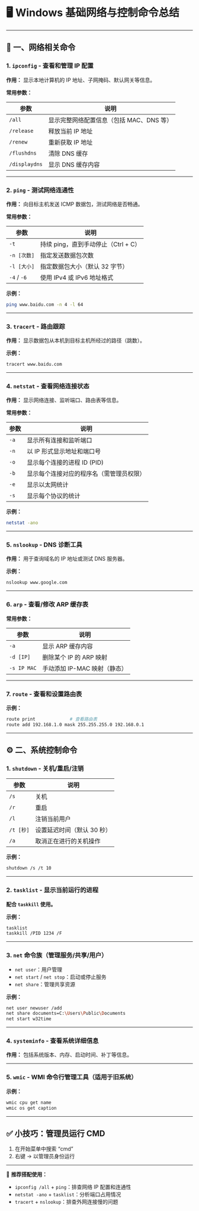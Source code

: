 # 🖥 Windows 基础网络与控制命令总结

---

## 📡 一、网络相关命令

### 1. `ipconfig` - 查看和管理 IP 配置

**作用：** 显示本地计算机的 IP 地址、子网掩码、默认网关等信息。

**常用参数：**

| 参数            | 说明                       |
| ------------- | ------------------------ |
| `/all`        | 显示完整网络配置信息（包括 MAC、DNS 等） |
| `/release`    | 释放当前 IP 地址               |
| `/renew`      | 重新获取 IP 地址               |
| `/flushdns`   | 清除 DNS 缓存                |
| `/displaydns` | 显示 DNS 缓存内容              |

---

### 2. `ping` - 测试网络连通性

**作用：** 向目标主机发送 ICMP 数据包，测试网络是否畅通。

**常用参数：**

| 参数          | 说明                       |
| ----------- | ------------------------ |
| `-t`        | 持续 ping，直到手动停止（Ctrl + C） |
| `-n [次数]`   | 指定发送数据包次数                |
| `-l [大小]`   | 指定数据包大小（默认 32 字节）        |
| `-4` / `-6` | 使用 IPv4 或 IPv6 地址格式      |

**示例：**
```bash
ping www.baidu.com -n 4 -l 64
```

---

### 3. `tracert` - 路由跟踪

**作用：** 显示数据包从本机到目标主机所经过的路径（跳数）。

**示例：**
```bash
tracert www.baidu.com
```

---

### 4. `netstat` - 查看网络连接状态

**作用：** 显示网络连接、监听端口、路由表等信息。

**常用参数：**

| 参数   | 说明                   |
| ---- | -------------------- |
| `-a` | 显示所有连接和监听端口          |
| `-n` | 以 IP 形式显示地址和端口号      |
| `-o` | 显示每个连接的进程 ID (PID)   |
| `-b` | 显示每个连接对应的程序名（需管理员权限） |
| `-e` | 显示以太网统计              |
| `-s` | 显示每个协议的统计            |

**示例：**
```bash
netstat -ano
```

---

### 5. `nslookup` - DNS 诊断工具

**作用：** 用于查询域名的 IP 地址或测试 DNS 服务器。

**示例：**
```bash
nslookup www.google.com
```

---

### 6. `arp` - 查看/修改 ARP 缓存表

**常用参数：**

| 参数       | 说明                           |
|------------|--------------------------------|
| `-a`       | 显示 ARP 缓存内容              |
| `-d [IP]`  | 删除某个 IP 的 ARP 映射        |
| `-s IP MAC`| 手动添加 IP-MAC 映射（静态）  |

---

### 7. `route` - 查看和设置路由表

**示例：**
```bash
route print             # 查看路由表
route add 192.168.1.0 mask 255.255.255.0 192.168.0.1
```

---

## ⚙ 二、系统控制命令

### 1. `shutdown` - 关机/重启/注销

| 参数             | 说明                       |
|------------------|----------------------------|
| `/s`             | 关机                       |
| `/r`             | 重启                       |
| `/l`             | 注销当前用户               |
| `/t [秒]`        | 设置延迟时间（默认 30 秒） |
| `/a`             | 取消正在进行的关机操作     |

**示例：**
```bash
shutdown /s /t 10
```

---

### 2. `tasklist` - 显示当前运行的进程

**配合 `taskkill` 使用。**

**示例：**
```bash
tasklist
taskkill /PID 1234 /F
```

---

### 3. `net` 命令族（管理服务/共享/用户）

- `net user`：用户管理
- `net start` / `net stop`：启动或停止服务
- `net share`：管理共享资源

**示例：**
```bash
net user newuser /add
net share documents=C:\Users\Public\Documents
net start w32time
```

---

### 4. `systeminfo` - 查看系统详细信息

**作用：** 包括系统版本、内存、启动时间、补丁等信息。

---

### 5. `wmic` - WMI 命令行管理工具（适用于旧系统）

**示例：**
```bash
wmic cpu get name
wmic os get caption
```

---

## ✅ 小技巧：管理员运行 CMD

1. 在开始菜单中搜索 “cmd”
2. 右键 → 以管理员身份运行

---

📌 **推荐搭配使用：**
- `ipconfig /all` + `ping`：排查网络 IP 配置和连通性
- `netstat -ano` + `tasklist`：分析端口占用情况
- `tracert` + `nslookup`：排查外网连接慢的问题

